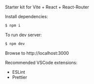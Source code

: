 Starter kit for Vite + React + React-Router

Install dependencies:

```sh
$ npm i
```

To run dev server:

```sh
$ npm dev
```

Browse to http://localhost:3000

Recommended VSCode extensions:

- ESLint
- Prettier
